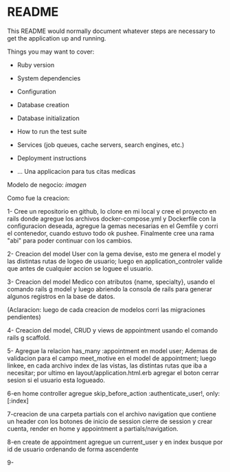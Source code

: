 # README

This README would normally document whatever steps are necessary to get the
application up and running.

Things you may want to cover:

* Ruby version

* System dependencies

* Configuration

* Database creation

* Database initialization

* How to run the test suite

* Services (job queues, cache servers, search engines, etc.)

* Deployment instructions

* ...
Una applicacion para tus citas medicas

Modelo de negocio: *imagen*

Como fue la creacion:

1- Cree un repositorio en github, lo clone en mi local y cree el proyecto en rails donde agregue los archivos docker-compose.yml y Dockerfile con la configuracion deseada, agregue la gemas necesarias en el Gemfile y corri el contenedor, cuando estuvo todo ok pushee. Finalmente cree una rama "abi" para poder continuar con los cambios.

2- Creacion del model User con la gema devise, esto me genera el model y las distintas rutas de logeo de usuario; luego en application_controler valide que antes de cualquier accion se loguee el usuario. 

3- Creacion del model Medico con atributos {name, specialty}, usando el comando rails g model y luego abriendo la consola de rails para generar algunos registros en la base de datos. 

(Aclaracion: luego de cada creacion de modelos corri las migraciones pendientes)  

4- Creacion del model, CRUD y views de appointment usando el comando rails g scaffold.  

5- Agregue la relacion has_many :appointment en model user; Ademas de validacion para el campo meet_motive en el model de appointment; luego linkee, en cada archivo index de las vistas, las distintas rutas que iba a necesitar; por ultimo en layout/application.html.erb agregar el boton cerrar sesion si el usuario esta logueado.

6-en home controller agregue skip_before_action :authenticate_user!, only: [:index]

7-creacion de una carpeta partials con el archivo navigation que contiene un header con los botones de inicio de session cierre de session y crear cuenta, render en home y appointment a partials/navigation.

8-en create de appointment agregue un current_user y en index busque por id de usuario ordenando de forma ascendente

9-